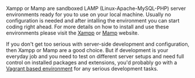 Xampp or Mamp are sandboxed LAMP (Linux-Apache-MySQL-PHP) server environments ready for you to use on your local machine. Usually no configuration is needed and after intalling the environment you can start coding right ahead.
For more details on how to install and use these environments please visit the [Xampp](https://www.apachefriends.org/de/index.html) or [Mamp](http://www.mamp.info/de/) website.

If you don't get too serious with server-side development and configuration, then Xampp or Mamp are a good choice. But if development is your everyday job and you need to test on different server setups and need full control on installed packages and extensions, you'd probably go with a [Vagrant based environment](./Environment/Local_Development_Environment/Vagrant) for any serious development tasks.
